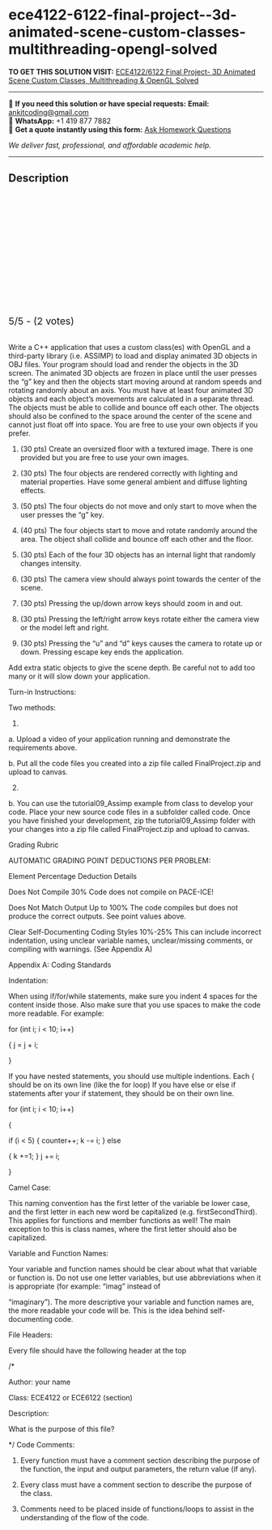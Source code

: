 # ece4122-6122-final-project--3d-animated-scene-custom-classes-multithreading-opengl-solved
**TO GET THIS SOLUTION VISIT:** [ECE4122/6122 Final Project- 3D Animated Scene Custom Classes, Multithreading & OpenGL Solved](https://www.ankitcodinghub.com/product/ece-4122-6122-final-project-3d-animated-scene-custom-classes-multithreading-opengl-solved/)


---

📩 **If you need this solution or have special requests:** **Email:** ankitcoding@gmail.com  
📱 **WhatsApp:** +1 419 877 7882  
📄 **Get a quote instantly using this form:** [Ask Homework Questions](https://www.ankitcodinghub.com/services/ask-homework-questions/)

*We deliver fast, professional, and affordable academic help.*

---

<h2>Description</h2>



<div class="kk-star-ratings kksr-auto kksr-align-center kksr-valign-top" data-payload="{&quot;align&quot;:&quot;center&quot;,&quot;id&quot;:&quot;127121&quot;,&quot;slug&quot;:&quot;default&quot;,&quot;valign&quot;:&quot;top&quot;,&quot;ignore&quot;:&quot;&quot;,&quot;reference&quot;:&quot;auto&quot;,&quot;class&quot;:&quot;&quot;,&quot;count&quot;:&quot;2&quot;,&quot;legendonly&quot;:&quot;&quot;,&quot;readonly&quot;:&quot;&quot;,&quot;score&quot;:&quot;5&quot;,&quot;starsonly&quot;:&quot;&quot;,&quot;best&quot;:&quot;5&quot;,&quot;gap&quot;:&quot;4&quot;,&quot;greet&quot;:&quot;Rate this product&quot;,&quot;legend&quot;:&quot;5\/5 - (2 votes)&quot;,&quot;size&quot;:&quot;24&quot;,&quot;title&quot;:&quot;ECE4122\/6122 Final Project- 3D Animated Scene Custom Classes, Multithreading \u0026amp; OpenGL Solved&quot;,&quot;width&quot;:&quot;138&quot;,&quot;_legend&quot;:&quot;{score}\/{best} - ({count} {votes})&quot;,&quot;font_factor&quot;:&quot;1.25&quot;}">

<div class="kksr-stars">

<div class="kksr-stars-inactive">
            <div class="kksr-star" data-star="1" style="padding-right: 4px">


<div class="kksr-icon" style="width: 24px; height: 24px;"></div>
        </div>
            <div class="kksr-star" data-star="2" style="padding-right: 4px">


<div class="kksr-icon" style="width: 24px; height: 24px;"></div>
        </div>
            <div class="kksr-star" data-star="3" style="padding-right: 4px">


<div class="kksr-icon" style="width: 24px; height: 24px;"></div>
        </div>
            <div class="kksr-star" data-star="4" style="padding-right: 4px">


<div class="kksr-icon" style="width: 24px; height: 24px;"></div>
        </div>
            <div class="kksr-star" data-star="5" style="padding-right: 4px">


<div class="kksr-icon" style="width: 24px; height: 24px;"></div>
        </div>
    </div>

<div class="kksr-stars-active" style="width: 138px;">
            <div class="kksr-star" style="padding-right: 4px">


<div class="kksr-icon" style="width: 24px; height: 24px;"></div>
        </div>
            <div class="kksr-star" style="padding-right: 4px">


<div class="kksr-icon" style="width: 24px; height: 24px;"></div>
        </div>
            <div class="kksr-star" style="padding-right: 4px">


<div class="kksr-icon" style="width: 24px; height: 24px;"></div>
        </div>
            <div class="kksr-star" style="padding-right: 4px">


<div class="kksr-icon" style="width: 24px; height: 24px;"></div>
        </div>
            <div class="kksr-star" style="padding-right: 4px">


<div class="kksr-icon" style="width: 24px; height: 24px;"></div>
        </div>
    </div>
</div>


<div class="kksr-legend" style="font-size: 19.2px;">
            5/5 - (2 votes)    </div>
    </div>
&nbsp;

Write a C++ application that uses a custom class(es) with OpenGL and a third-party library (i.e. ASSIMP) to load and display animated 3D objects in OBJ files. Your program should load and render the objects in the 3D screen. The animated 3D objects are frozen in place until the user presses the “g” key and then the objects start moving around at random speeds and rotating randomly about an axis. You must have at least four animated 3D objects and each object’s movements are calculated in a separate thread. The objects must be able to collide and bounce off each other. The objects should also be confined to the space around the center of the scene and cannot just float off into space. You are free to use your own objects if you prefer.

1. (30 pts) Create an oversized floor with a textured image. There is one provided but you are free to use your own images.

2. (30 pts) The four objects are rendered correctly with lighting and material properties. Have some general ambient and diffuse lighting effects.

3. (50 pts) The four objects do not move and only start to move when the user presses the “g” key.

4. (40 pts) The four objects start to move and rotate randomly around the area. The object shall collide and bounce off each other and the floor.

5. (30 pts) Each of the four 3D objects has an internal light that randomly changes intensity.

6. (30 pts) The camera view should always point towards the center of the scene.

7. (30 pts) Pressing the up/down arrow keys should zoom in and out.

8. (30 pts) Pressing the left/right arrow keys rotate either the camera view or the model left and right.

9. (30 pts) Pressing the “u” and “d” keys causes the camera to rotate up or down. Pressing escape key ends the application.

Add extra static objects to give the scene depth. Be careful not to add too many or it will slow down your application.

Turn-in Instructions:

Two methods:

1.

a. Upload a video of your application running and demonstrate the requirements above.

b. Put all the code files you created into a zip file called FinalProject.zip and upload to canvas.

2.

b. You can use the tutorial09_Assimp example from class to develop your code. Place your new source code files in a subfolder called code. Once you have finished your development, zip the tutorial09_Assimp folder with your changes into a zip file called FinalProject.zip and upload to canvas.

Grading Rubric

AUTOMATIC GRADING POINT DEDUCTIONS PER PROBLEM:

Element Percentage Deduction Details

Does Not Compile 30% Code does not compile on PACE-ICE!

Does Not Match Output Up to 100% The code compiles but does not produce the correct outputs. See point values above.

Clear Self-Documenting Coding Styles 10%-25% This can include incorrect indentation, using unclear variable names, unclear/missing comments, or compiling with warnings. (See Appendix A)

Appendix A: Coding Standards

Indentation:

When using if/for/while statements, make sure you indent 4 spaces for the content inside those. Also make sure that you use spaces to make the code more readable. For example:

for (int i; i &lt; 10; i++)

{ j = j + i;

}

If you have nested statements, you should use multiple indentions. Each { should be on its own line (like the for loop) If you have else or else if statements after your if statement, they should be on their own line.

for (int i; i &lt; 10; i++)

{

if (i &lt; 5) { counter++; k -= i; } else

{ k +=1; } j += i;

}

Camel Case:

This naming convention has the first letter of the variable be lower case, and the first letter in each new word be capitalized (e.g. firstSecondThird). This applies for functions and member functions as well! The main exception to this is class names, where the first letter should also be capitalized.

Variable and Function Names:

Your variable and function names should be clear about what that variable or function is. Do not use one letter variables, but use abbreviations when it is appropriate (for example: “imag” instead of

“imaginary”). The more descriptive your variable and function names are, the more readable your code will be. This is the idea behind self-documenting code.

File Headers:

Every file should have the following header at the top

/*

Author: your name

Class: ECE4122 or ECE6122 (section)

Description:

What is the purpose of this file?

*/ Code Comments:

1. Every function must have a comment section describing the purpose of the function, the input and output parameters, the return value (if any).

2. Every class must have a comment section to describe the purpose of the class.

3. Comments need to be placed inside of functions/loops to assist in the understanding of the flow of the code.
